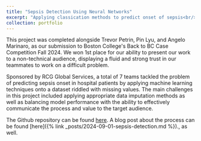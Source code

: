```yaml
---
title: "Sepsis Detection Using Neural Networks"
excerpt: "Applying classication methods to predict onset of sepsis<br/><img src='/images/sepsis-detection-2024.png'>"
collection: portfolio
---
```


This project was completed alongside Trevor Petrin, Pin Lyu, and Angelo Marinaro, as our submission to Boston College's Back to BC Case Competition Fall 2024. We won 1st place for our ability to present our work to a non-technical audience, displaying a fluid and strong trust in our teammates to work on a difficult problem.


Sponsored by RCG Global Services, a total of 7 teams tackled the problem of predicting sepsis onset in hospital patients by applying machine learning techniques onto a dataset riddled with missing values. The main challenges in this project included applying appropriate data imputation methods as well as balancing model performance with the ability to effectively communicate the process and value to the target audience. 


The Github repository can be found [here](https://github.com/alanklin/BC-Fall2024-CaseCompetition-Team2). A blog post about the process can be found [here]({% link _posts/2024-09-01-sepsis-detection.md %})., as well.
